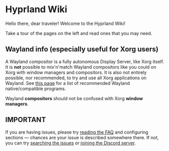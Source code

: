 # Hyprland Wiki

Hello there, dear traveler! Welcome to the Hyprland Wiki!

Take a tour of the pages on the left and read ones that you may need.

## Wayland info (especially useful for Xorg users)

A Wayland compositor is a fully autonomous Display Server, like Xorg itself.
It is **not** possible to mix'n'match Wayland compositors like you could on Xorg
with window managers and compositors. It is also not entirely possible, nor recommended,
to try and use all Xorg applications on Wayland. See [this page](../Useful-Utilities) for a
list of recommended Wayland native/compatible programs.

Wayland **compositors** should not be confused with Xorg **window managers**.

## IMPORTANT

If you are having issues, please try [reading the FAQ](../FAQ) and configuring
sections — chances are your issue is described somewhere there. If not, you can
try [searching the issues](https://github.com/hyprwm/Hyprland/issues) or
[joining the Discord server](https://discord.gg/hQ9XvMUjjr).
